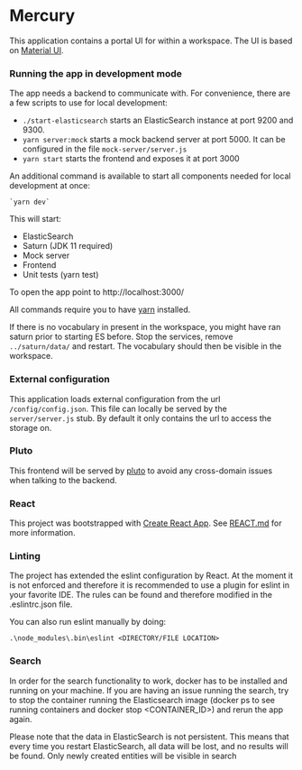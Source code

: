 # Mercury
This application contains a portal UI for within a workspace. The UI is based on [Material UI](https://material-ui.com/).

### Running the app in development mode
The app needs a backend to communicate with. For convenience, there are a few scripts to use for local development:

- `./start-elasticsearch` starts an ElasticSearch instance at port 9200 and 9300.
- `yarn server:mock` starts a mock backend server at port 5000. It can be configured in the file `mock-server/server.js`
- `yarn start` starts the frontend and exposes it at port 3000

An additional command is available to start all components needed for local development at once: 

    `yarn dev` 

This will start:
- ElasticSearch
- Saturn (JDK 11 required)
- Mock server
- Frontend
- Unit tests (yarn test)

To open the app point to http://localhost:3000/

All commands require you to have [yarn](https://yarnpkg.com/lang/en/) installed. 

If there is no vocabulary in present in the workspace, you might have ran saturn prior to starting ES before. Stop the services, remove `../saturn/data/` and restart. The vocabulary should then be visible in the workspace.

### External configuration
This application loads external configuration from the url `/config/config.json`. This file can locally be 
served by the `server/server.js` stub. By default it only contains the url to access the storage on.

### Pluto
This frontend will be served by [pluto](https://github.com/fairspace/pluto) to avoid any cross-domain issues when talking to the backend.

### React
This project was bootstrapped with [Create React App](https://github.com/facebookincubator/create-react-app). See [REACT.md](REACT.md) for more information.

### Linting
The project has extended the eslint configuration by React. At the moment it is not enforced and therefore it is recommended to use a plugin for eslint in your favorite IDE. The rules can be found and therefore modified in the .eslintrc.json file.

You can also run eslint manually by doing:
```
.\node_modules\.bin\eslint <DIRECTORY/FILE LOCATION>
```

### Search
In order for the search functionality to work, docker has to be installed and running on your machine. If you are having an issue running the search, try to stop the container running the Elasticsearch image (docker ps to see running containers and docker stop <CONTAINER_ID>) and rerun the app again.

Please note that the data in ElasticSearch is not persistent. This means that every time you restart ElasticSearch, all data will be lost, and no results will be found. Only newly created entities will be visible in search
